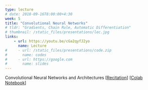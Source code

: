 ```yaml
---
type: lecture
# date: 2018-09-16T8:00:00+4:30
week: 5
title: "Convolutional Neural Networks"
# tldr: "Gradients, Chain Rule, Automatic Differentiation"
# thumbnail: /static_files/presentations/lec.jpg
links: 
    - url: https://youtu.be/cGa2qyfJ2yo
      name: Lecture
#     - url: /static_files/presentations/code.zip
#       name: codes
#     - url: https://google.com
#       name: slides
---
```

Convolutional Neural Networks and Architectures
[[Recitation](https://youtu.be/mKhTH05SGjI)] [[Colab Notebook](https://colab.research.google.com/drive/1YW4GwBdoZiJ-AFgQe6sT27boaesY06Mm)]

